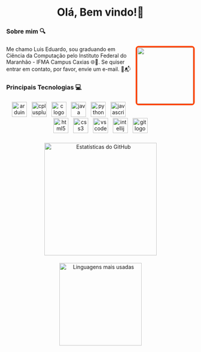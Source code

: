 <h1 align="center">Olá, Bem vindo!👋</h1>



###


###

<h3 align="left">Sobre mim 🔍</h3>

###

<img align="right" height="150" src="https://i.gifer.com/9Wmb.gif" style="border: 4px solid #FF4500; border-radius: 8px;" />

###

<p align="left">Me chamo Luis Eduardo, sou graduando em Ciência da Computação pelo Instituto Federal do Maranhão - IFMA Campus Caxias 🌐👾.  Se quiser entrar em contato, por favor, envie um e-mail. 📧📬</p>

###

<h3 align="left">Principais Tecnologias 💻</h3>

###


<div align="center">
  <img src="https://cdn.jsdelivr.net/gh/devicons/devicon/icons/arduino/arduino-original.svg" height="40" alt="arduino logo"  />
  <img width="5" />
  <img src="https://cdn.jsdelivr.net/gh/devicons/devicon/icons/cplusplus/cplusplus-original.svg" height="40" alt="cplusplus logo"  />
  <img width="5" />
  <img src="https://img.icons8.com/color/600/c-programming.png" height="40" alt="c logo"  />
  <img width="5" />
  <img src="https://cdn.jsdelivr.net/gh/devicons/devicon/icons/java/java-original.svg" height="40" alt="java logo"  />
  <img width="5" />
  <img src="https://cdn.jsdelivr.net/gh/devicons/devicon/icons/python/python-original.svg" height="40" alt="python logo"  />
  <img width="5" />
  <img src="https://cdn.jsdelivr.net/gh/devicons/devicon/icons/javascript/javascript-original.svg" height="40" alt="javascript logo"  />
  <img width="5" />
  <img src="https://cdn.jsdelivr.net/gh/devicons/devicon/icons/html5/html5-original.svg" height="40" alt="html5 logo"  />
  <img width="5" />
  <img src="https://cdn.jsdelivr.net/gh/devicons/devicon/icons/css3/css3-original.svg" height="40" alt="css3 logo"  />
  <img width="5" />
  <img src="https://cdn.jsdelivr.net/gh/devicons/devicon/icons/vscode/vscode-original.svg" height="40" alt="vscode logo"  />
  <img width="5" />
  <img src="https://cdn.jsdelivr.net/gh/devicons/devicon/icons/intellij/intellij-original.svg" height="40" alt="intellij logo"  />
  <img width="5" />
  <img src="https://cdn.jsdelivr.net/gh/devicons/devicon/icons/git/git-original.svg" height="40" alt="git logo"  />
</div>

###


<div align="center" style="margin-bottom: 20px;">
  <img src="https://github-readme-stats.vercel.app/api?username=LuisEduardoS23&show_icons=true&include_all_commits=true&count_private=true&hide_title=false&hide_rank=false&disable_animations=false&theme=default&locale=pt-br&hide_border=false&bg_color=000000&title_color=FF4500&text_color=FF4500&icon_color=FF4500" height="300" alt="Estatísticas do GitHub" />
</div>

<div align="center" style="margin-bottom: 20px;">
  <img src="https://github-readme-stats.vercel.app/api/top-langs/?username=LuisEduardoS23&layout=compact&hide_border=false&bg_color=000000&title_color=FF4500&text_color=FF4500&icon_color=FF4500" height="220" alt="Linguagens mais usadas" />
</div>








